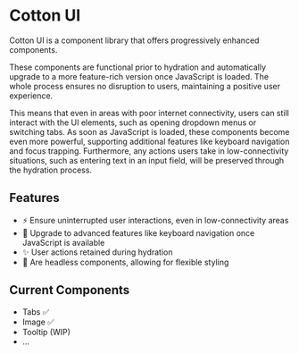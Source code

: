 # Cotton UI

Cotton UI is a component library that offers progressively enhanced components. 

These components are functional prior to hydration and automatically upgrade to a more feature-rich version once JavaScript is loaded. The whole process ensures no disruption to users, maintaining a positive user experience.

This means that even in areas with poor internet connectivity, users can still interact with the UI elements, such as opening dropdown menus or switching tabs. As soon as JavaScript is loaded, these components become even more powerful, supporting additional features like keyboard navigation and focus trapping. Furthermore, any actions users take in low-connectivity situations, such as entering text in an input field, will be preserved through the hydration process.

## Features

- ⚡️ Ensure uninterrupted user interactions, even in low-connectivity areas
- 🚀 Upgrade to advanced features like keyboard navigation once JavaScript is available
- ✨ User actions retained during hydration
- 🎨 Are headless components, allowing for flexible styling

## Current Components

- Tabs ✅
- Image ✅
- Tooltip (WIP)
- ...